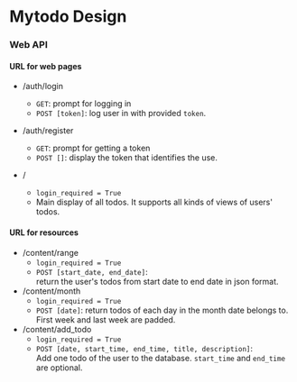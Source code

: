 
# Mytodo Design

### Web API

#### URL for web pages


* /auth/login  
  - ```GET```: prompt for logging in  
  - ```POST [token]```: log user in with provided ```token```.

* /auth/register
  - ```GET```: prompt for getting a token  
  - ```POST []```: display the token that identifies the use.
  
* /  
  - ```login_required = True```  
  - Main display of all todos. It supports all kinds of views 
  of users' todos.
  
#### URL for resources
* /content/range  
  - ```login_required = True```  
  - ```POST [start_date, end_date]```:  
    return the user's todos from start date to end date in json format.
* /content/month
  - ```login_required = True```
  - ```POST [date]```:
    return todos of each day in the month date belongs to. First week and last week
    are padded.
* /content/add_todo  
  - ```login_required = True```
  - ```POST [date, start_time, end_time, title, description]```:  
    Add one todo of the user to the database. ```start_time``` and 
    ```end_time``` are optional.

